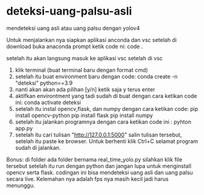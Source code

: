 # deteksi-uang-palsu-asli
mendeteksi uang asli atau uang palsu dengan yolov4 

Untuk menjalankan nya siapkan aplikasi anconda dan vsc
setelah di download buka anaconda prompt
ketik code ni:
code .

setelah itu akan langsung masuk ke aplikasi vsc setelah di vsc 
1. klik terminal (buat terminal baru dengan format cmd)
2. setelah itu buat environment baru dengan code:
   conda create -n "deteksi" python==3.9
3. nanti akan akan ada pilihan [y/n]
   ketik saja y terus enter
4. aktifkan environtment yang tadi sudah di buat dengan cara ketikan code ini:
   conda activate deteksi
5. setelah itu instal opencv,flask, dan numpy dengan cara ketikan code:
   pip install opencv-python
   pip install flask
   pip install numpy
6. setelah itu jalankan programnya dengan cara ketikan code ini :
   pyhton app.py
7. setelah itu cari tulisan "http://127.0.0.1:5000"
   salin tulisan tersebut, setelah itu paste ke browser. Untuk berhenti klik Ctrl+C 
selamat program sudah di jalankan.

Bonus: 
di folder ada folder bernama real_time_yolo.py
silahkan klik file tersebut setelah itu run dengan python dan jangan lupa untuk menginstall opencv serta flask.
codingan ini bisa mendeteksi uang asli dan uang palsu secara live. Kelemahan nya adalah fps nya masih kecil jadi harus menunggu.
